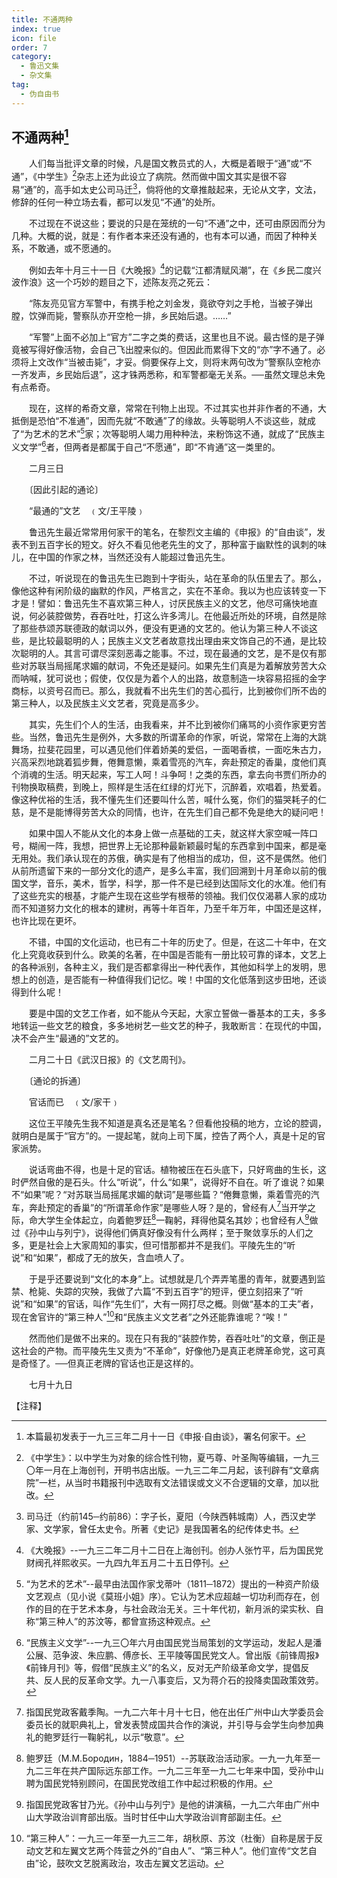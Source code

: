 ```yaml
---
title: 不通两种
index: true
icon: file
order: 7
category:
  - 鲁迅文集
  - 杂文集
tag:  
  - 伪自由书
---
```


## 不通两种[^①]

　　人们每当批评文章的时候，凡是国文教员式的人，大概是着眼于“通”或“不通”，《中学生》[^②]杂志上还为此设立了病院。然而做中国文其实是很不容易“通”的，高手如太史公司马迁[^③]，倘将他的文章推敲起来，无论从文字，文法，修辞的任何一种立场去看，都可以发见“不通”的处所。

　　不过现在不说这些；要说的只是在笼统的一句“不通”之中，还可由原因而分为几种。大概的说，就是：有作者本来还没有通的，也有本可以通，而因了种种关系，不敢通，或不愿通的。

　　例如去年十月三十一日《大晚报》[^④]的记载“江都清赋风潮”，在《乡民二度兴波作浪》这一个巧妙的题目之下，述陈友亮之死云：

　　“陈友亮见官方军警中，有携手枪之刘金发，竟欲夺刘之手枪，当被子弹出膛，饮弹而毙，警察队亦开空枪一排，乡民始后退。……”

　　“军警”上面不必加上“官方”二字之类的费话，这里也且不说。最古怪的是子弹竟被写得好像活物，会自己飞出膛来似的。但因此而累得下文的“亦”字不通了。必须将上文改作“当被击毙”，才妥。倘要保存上文，则将末两句改为“警察队空枪亦一齐发声，乡民始后退”，这才铢两悉称，和军警都毫无关系。──虽然文理总未免有点希奇。

　　现在，这样的希奇文章，常常在刊物上出现。不过其实也并非作者的不通，大抵倒是恐怕“不准通”，因而先就“不敢通”了的缘故。头等聪明人不谈这些，就成了“为艺术的艺术”[^⑤]家；次等聪明人竭力用种种法，来粉饰这不通，就成了“民族主义文学”[^⑥]者，但两者是都属于自己“不愿通”，即“不肯通”这一类里的。

　　二月三日

　　〔因此引起的通论〕

　　“最通的”文艺　﹙文/王平陵﹚

　　鲁迅先生最近常常用何家干的笔名，在黎烈文主编的《申报》的“自由谈”，发表不到五百字长的短文。好久不看见他老先生的文了，那种富于幽默性的讽刺的味儿，在中国的作家之林，当然还没有人能超过鲁迅先生。

　　不过，听说现在的鲁迅先生已跑到十字街头，站在革命的队伍里去了。那么，像他这种有闲阶级的幽默的作风，严格言之，实在不革命。我以为也应该转变一下才是！譬如：鲁迅先生不喜欢第三种人，讨厌民族主义的文艺，他尽可痛快地直说，何必装腔做势，吞吞吐吐，打这么许多湾儿。在他最近所处的环境，自然是除了那些恭颂苏联德政的献词以外，便没有更通的文艺的。他认为第三种人不谈这些，是比较最聪明的人；民族主义文艺者故意找出理由来文饰自己的不通，是比较次聪明的人。其言可谓尽深刻恶毒之能事。不过，现在最通的文艺，是不是仅有那些对苏联当局摇尾求媚的献词，不免还是疑问。如果先生们真是为着解放劳苦大众而呐喊，犹可说也；假使，仅仅是为着个人的出路，故意制造一块容易招摇的金字商标，以资号召而已。那么，我就看不出先生们的苦心孤行，比到被你们所不齿的第三种人，以及民族主义文艺者，究竟是高多少。

　　其实，先生们个人的生活，由我看来，并不比到被你们痛骂的小资作家更穷苦些。当然，鲁迅先生是例外，大多数的所谓革命的作家，听说，常常在上海的大跳舞场，拉斐花园里，可以遇见他们伴着娇美的爱侣，一面喝香槟，一面吃朱古力，兴高采烈地跳着狐步舞，倦舞意懒，乘着雪亮的汽车，奔赴预定的香巢，度他们真个消魂的生活。明天起来，写工人呵！斗争呵！之类的东西，拿去向书贾们所办的刊物换取稿费，到晚上，照样是生活在红绿的灯光下，沉醉着，欢唱着，热爱着。像这种优裕的生活，我不懂先生们还要叫什么苦，喊什么冤，你们的猫哭耗子的仁慈，是不是能博得劳苦大众的同情，也许，在先生们自己都不免是绝大的疑问吧！

　　如果中国人不能从文化的本身上做一点基础的工夫，就这样大家空喊一阵口号，糊闹一阵，我想，把世界上无论那种最新颖最时髦的东西拿到中国来，都是毫无用处。我们承认现在的苏俄，确实是有了他相当的成功，但，这不是偶然。他们从前所遗留下来的一部分文化的遗产，是多么丰富，我们回溯到十月革命以前的俄国文学，音乐，美术，哲学，科学，那一件不是已经到达国际文化的水准。他们有了这些充实的根基，才能产生现在这些学有根蒂的领袖。我们仅仅渴慕人家的成功而不知道努力文化的根本的建树，再等十年百年，乃至千年万年，中国还是这样，也许比现在更坏。

　　不错，中国的文化运动，也已有二十年的历史了。但是，在这二十年中，在文化上究竟收获到什么。欧美的名著，在中国是否能有一册比较可靠的译本，文艺上的各种派别，各种主义，我们是否都拿得出一种代表作，其他如科学上的发明，思想上的创造，是否能有一种值得我们记忆。唉！中国的文化低落到这步田地，还谈得到什么呢！

　　要是中国的文艺工作者，如不能从今天起，大家立誓做一番基本的工夫，多多地转运一些文艺的粮食，多多地树艺一些文艺的种子，我敢断言：在现代的中国，决不会产生“最通的”文艺的。

　　二月二十日《武汉日报》的《文艺周刊》。

　　〔通论的拆通〕

　　官话而已　﹙文/家干﹚

　　这位王平陵先生我不知道是真名还是笔名？但看他投稿的地方，立论的腔调，就明白是属于“官方”的。一提起笔，就向上司下属，控告了两个人，真是十足的官家派势。

　　说话弯曲不得，也是十足的官话。植物被压在石头底下，只好弯曲的生长，这时俨然自傲的是石头。什么“听说”，什么“如果”，说得好不自在。听了谁说？如果不“如果”呢？“对苏联当局摇尾求媚的献词”是哪些篇？“倦舞意懒，乘着雪亮的汽车，奔赴预定的香巢”的“所谓革命作家”是哪些人呀？是的，曾经有人[^⑦]当开学之际，命大学生全体起立，向着鲍罗廷[^⑧]一鞠躬，拜得他莫名其妙；也曾经有人[^⑨]做过《孙中山与列宁》，说得他们俩真好像没有什么两样；至于聚敛享乐的人们之多，更是社会上大家周知的事实，但可惜那都并不是我们。平陵先生的“听说”和“如果”，都成了无的放矢，含血喷人了。

　　于是乎还要说到“文化的本身”上。试想就是几个弄弄笔墨的青年，就要遇到监禁、枪毙、失踪的灾殃，我做了六篇“不到五百字”的短评，便立刻招来了“听说”和“如果”的官话，叫作“先生们”，大有一网打尽之概。则做“基本的工夫”者，现在舍官许的“第三种人”[^⑩]和“民族主义文艺者”之外还能靠谁呢？“唉！”

　　然而他们是做不出来的。现在只有我的“装腔作势，吞吞吐吐”的文章，倒正是这社会的产物。而平陵先生又责为“不革命”，好像他乃是真正老牌革命党，这可真是奇怪了。──但真正老牌的官话也正是这样的。

　　七月十九日

【注释】

[^①]:本篇最初发表于一九三三年二月十一日《申报·自由谈》，署名何家干。

[^②]:《中学生》：以中学生为对象的综合性刊物，夏丐尊、叶圣陶等编辑，一九三〇年一月在上海创刊，开明书店出版。一九三二年二月起，该刊辟有“文章病院”一栏，从当时书籍报刊中选取有文法错误或文义不合逻辑的文章，加以批改。

[^③]:司马迁（约前145─约前86）：字子长，夏阳（今陕西韩城南）人，西汉史学家、文学家，曾任太史令。所著《史记》是我国著名的纪传体史书。

[^④]:《大晚报》--一九三二年二月十二日在上海创刊。创办人张竹平，后为国民党财阀孔祥熙收买。一九四九年五月二十五日停刊。

[^⑤]:“为艺术的艺术”--最早由法国作家戈蒂叶（1811─1872）提出的一种资产阶级文艺观点（见小说《莫班小姐》序）。它认为艺术应超越一切功利而存在，创作的目的在于艺术本身，与社会政治无关。三十年代初，新月派的梁实秋、自称“第三种人”的苏汶等，都曾宣扬这种观点。

[^⑥]:“民族主义文学”--一九三〇年六月由国民党当局策划的文学运动，发起人是潘公展、范争波、朱应鹏、傅彦长、王平陵等国民党文人。曾出版《前锋周报》《前锋月刊》等，假借“民族主义”的名义，反对无产阶级革命文学，提倡反共、反人民的反革命文学。九一八事变后，又为蒋介石的投降卖国政策效劳。

[^⑦]:指国民党政客戴季陶。一九二六年十月十七日，他在出任广州中山大学委员会委员长的就职典礼上，曾发表赞成国共合作的演说，并引导与会学生向参加典礼的鲍罗廷行一鞠躬礼，以示“敬意”。

[^⑧]:鲍罗廷（М.М.Бородин，1884─1951）--苏联政治活动家。一九一九年至一九二三年在共产国际远东部工作。一九二三年至一九二七年来中国，受孙中山聘为国民党特别顾问，在国民党改组工作中起过积极的作用。

[^⑨]:指国民党政客甘乃光。《孙中山与列宁》是他的讲演稿，一九二六年由广州中山大学政治训育部出版。当时甘任中山大学政治训育部副主任。

[^⑩]:“第三种人”：一九三一年至一九三二年，胡秋原、苏汶（杜衡）自称是居于反动文艺和左翼文艺两个阵营之外的“自由人”、“第三种人”。他们宣传“文艺自由”论，鼓吹文艺脱离政治，攻击左翼文艺运动。
